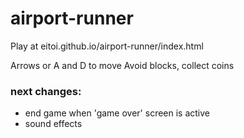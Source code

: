# airport-runner
Play at eitoi.github.io/airport-runner/index.html

Arrows or A and D to move
Avoid blocks, collect coins

### next changes:
 - end game when 'game over' screen is active
 - sound effects
